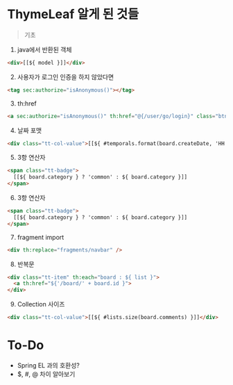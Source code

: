 # ThymeLeaf 알게 된 것들

> 기초
1. java에서 반환된 객체
```html
<div>[[${ model }]]</div>
```
2. 사용자가 로그인 인증을 하지 않았다면
```html
<tag sec:authorize="isAnonymous()"></tag>
```
3. th:href
```html
<a sec:authorize="isAnonymous()" th:href="@{/user/go/login}" class="btn">Log in</a>
```
4. 날짜 포맷
```html
<div class="tt-col-value">[[${ #temporals.format(board.createDate, 'HH:mm') }]]</div>
```
5. 3항 연산자
```html
<span class="tt-badge">
  [[${ board.category } ? 'common' : ${ board.category }]]
</span>
```
6. 3항 연산자
```html
<span class="tt-badge">
  [[${ board.category } ? 'common' : ${ board.category }]]
</span>
```
7. fragment import
```html
<div th:replace="fragments/navbar" />
```
8. 반복문
```html
<div class="tt-item" th:each="board : ${ list }">
  <a th:href="${'/board/' + board.id }">
</div>
```
9. Collection 사이즈
```html
<div class="tt-col-value">[[${ #lists.size(board.comments) }]]</div>
```

# To-Do
- Spring EL 과의 호환성?
- $, #, @ 차이 알아보기
